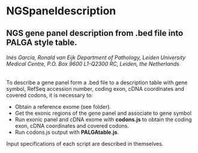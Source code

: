 # NGSpaneldescription
## NGS gene panel description from .bed file into PALGA style table.
###### Inés García, Ronald van Eijk Department of Pathology, Leiden University Medical Centre, P.O. Box 9600 L1-Q2300 RC, Leiden, the Netherlands

To describe a gene panel form a .bed file to a description table with gene symbol, RefSeq accession number, coding exon, cDNA coordinates and covered codons, it is necessary to:
- Obtain a reference exome (see folder).
- Get the exonic regions of the gene panel and associate to gene symbol
- Run exonic panel and cDNA exome with **codons.js** to obtain the coding exon, cDNA coordinates and covered codons.
- Run codons.js output with **PALGAtable.js**.

Input specifications of each script are described in themselves.
